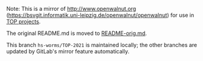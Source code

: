 Note: This is a mirror of http://www.openwalnut.org (https://bsvgit.informatik.uni-leipzig.de/openwalnut/openwalnut) for use in [TOP projects](https://gitlab.rlp.net/top).

The original README.md is moved to [README-orig.md](README-orig.md).

This branch `hs-worms/TOP-2021` is maintained locally; the other branches are updated by GitLab's mirror feature automatically.
